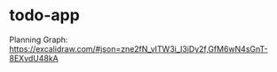 # todo-app

Planning Graph:
https://excalidraw.com/#json=zne2fN_vITW3i_I3iDy2f,GfM6wN4sGnT-8EXvdU48kA
